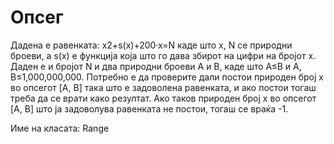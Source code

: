 # Опсег

Дадена е равенката: x2+s(x)+200·x=N каде што x, N се природни броеви, а s(x) е функција која што го дава збирот на цифри
на бројот x. Даден е и бројот N и два природни броеви A и B, каде што A≤B и A, B≤1,000,000,000. Потребно е да проверите
дали постои природен број x во опсегот [A, B] така што е задоволена равенката, и ако постои тогаш треба да се врати како
резултат. Ако таков природен број x во опсегот [A, B] што ја задоволува равенката не постои, тогаш се враќа -1.

Име на класата: Range